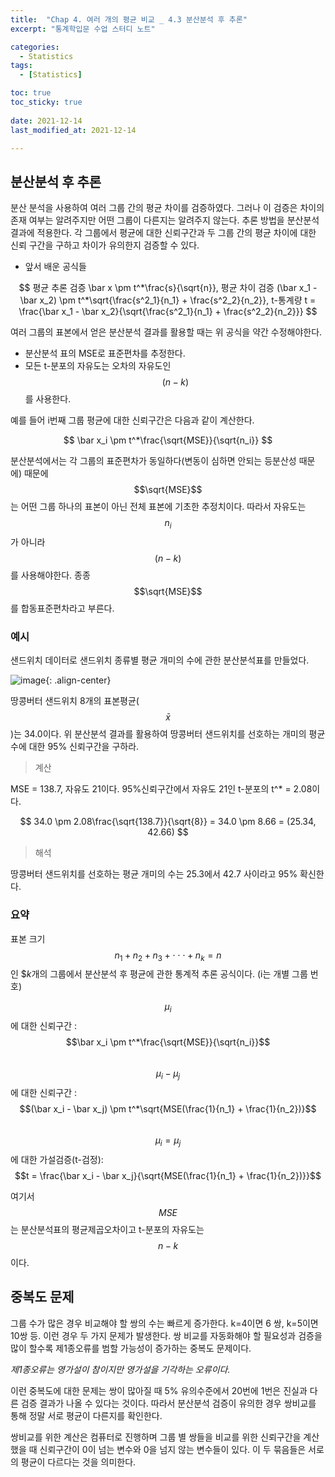 ```yaml
---
title:  "Chap 4. 여러 개의 평균 비교 _ 4.3 분산분석 후 추론" 
excerpt: "통계학입문 수업 스터디 노트"

categories:
  - Statistics
tags:
  - [Statistics]

toc: true
toc_sticky: true
 
date: 2021-12-14
last_modified_at: 2021-12-14

---
```


## 분산분석 후 추론

분산 분석을 사용하여 여러 그룹 간의 평균 차이를 검증하였다. 그러나 이 검증은 차이의 존재 여부는 알려주지만 어떤 그룹이 다른지는 알려주지 않는다. 추론 방법을 분산분석 결과에 적용한다. 각 그룹에서 평균에 대한 신뢰구간과 두 그룹 간의 평균 차이에 대한 신뢰 구간을 구하고 차이가 유의한지 검증할 수 있다. 

* 앞서 배운 공식들 

$$
평균 추론 검증 \bar x \pm t^*\frac{s}{\sqrt{n}}, 평균 차이 검증 (\bar x_1 - \bar x_2) \pm t^*\sqrt{\frac{s^2_1}{n_1} + \frac{s^2_2}{n_2}}, t-통계량 t = \frac{\bar x_1 - \bar x_2}{\sqrt{\frac{s^2_1}{n_1} + \frac{s^2_2}{n_2}}}
$$

여러 그룹의 표본에서 얻은 분산분석 결과를 활용할 때는 위 공식을 약간 수정해야한다. 

- 분산분석 표의 MSE로 표준편차를 추정한다. 
- 모든 t-분포의 자유도는 오차의 자유도인 $$(n-k)$$를 사용한다. 

예를 들어 i번째 그룹 평균에 대한 신뢰구간은 다음과 같이 계산한다. 

$$
\bar x_i \pm t^*\frac{\sqrt{MSE}}{\sqrt{n_i}}
$$

분산분석에서는 각 그룹의 표준편차가 동일하다(변동이 심하면 안되는 등분산성 때문에) 때문에 $$\sqrt{MSE}$$는 어떤 그룹 하나의 표본이 아닌 전체 표본에 기초한 추정치이다. 따라서 자유도는 $$n_i$$가 아니라 $$(n-k)$$를 사용해야한다. 종종 $$\sqrt{MSE}$$를 합동표준편차라고 부른다. 

### 예시 

샌드위치 데이터로 샌드위치 종류별 평균 개미의 수에 관한 분산분석표를 만들었다. 

![image](https://user-images.githubusercontent.com/67791317/145862278-d32f8351-0df2-4bca-9814-76237fc61b6c.png){: .align-center}

땅콩버터 샌드위치 8개의 표본평균($$\bar x$$)는 34.0이다. 위 분산분석 결과를 활용하여 땅콩버터 샌드위치를 선호하는 개미의 평균 수에 대한 95% 신뢰구간을 구하라. 

> 계산

MSE = 138.7, 자유도 21이다. 95%신뢰구간에서 자유도 21인 t-분포의 t^* = 2.08이다. 

$$
34.0 \pm 2.08\frac{\sqrt{138.7}}{\sqrt{8}} = 34.0 \pm 8.66 = (25.34, 42.66)
$$

> 해석 

땅콩버터 샌드위치를 선호하는 평균 개미의 수는 25.3에서 42.7 사이라고 95% 확신한다. 

### 요약

표본 크기 $$n_1 + n_2 + n_3 + \cdot \cdot \cdot + n_k = n$$인 $$k$개의 그룹에서 분산분석 후 평균에 관한 통계적 추론 공식이다. (i는 개별 그룹 번호)

$$\mu_i$$에 대한 신뢰구간 : $$\bar x_i \pm t^*\frac{\sqrt{MSE}}{\sqrt{n_i}}$$    
$$\mu_i - \mu_j$$에 대한 신뢰구간 : $$(\bar x_i - \bar x_j) \pm t^*\sqrt{MSE(\frac{1}{n_1} + \frac{1}{n_2})}$$  
$$\mu_i = \mu_j$$ 에 대한 가설검증(t-검정): $$t = \frac{\bar x_i - \bar x_j}{\sqrt{MSE(\frac{1}{n_1} + \frac{1}{n_2})}}$$

여기서 $$MSE$$는 분산분석표의 평균제곱오차이고 t-분포의 자유도는 $$n-k$$이다. 

## 중복도 문제 

그룹 수가 많은 경우 비교해야 할 쌍의 수는 빠르게 증가한다. k=4이면 6 쌍, k=5이면 10쌍 등. 이런 경우 두 가지 문제가 발생한다. 쌍 비교를 자동화해야 할 필요성과 검증을 많이 할수록 제1종오류를 범할 가능성이 증가하는 중복도 문제이다. 

*제1종오류는 영가설이 참이지만 영가설을 기각하는 오류이다.*

이런 중복도에 대한 문제는 쌍이 많아질 때 5% 유의수준에서 20번에 1번은 진실과 다른 검증 결과가 나올 수 있다는 것이다. 따라서 분산분석 검증이 유의한 경우 쌍비교를 통해 정말 서로 평균이 다른지를 확인한다. 

쌍비교를 위한 계산은 컴퓨터로 진행하며 그룹 별 쌍들을 비교를 위한 신뢰구간을 계산했을 때 신뢰구간이 0이 넘는 변수와 0을 넘지 않는 변수들이 있다. 이 두 묶음들은 서로의 평균이 다르다는 것을 의미한다. 